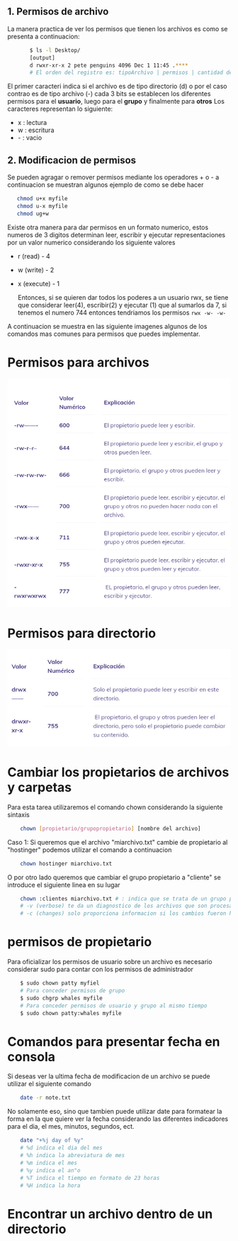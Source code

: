 ## 1. Permisos de archivo
La manera practica de ver los permisos que tienen los archivos es como se presenta a continuacion:

 ```bash
        $ ls -l Desktop/
        [output]
        d rwxr-xr-x 2 pete penguins 4096 Dec 1 11:45 .****
        # El orden del registro es: tipoArchivo | permisos | cantidad de enlaces fijos | usuario | grupo propietario | tamano | fecha ultima modificacion | nombre archivo
 ```
El primer caracteri indica si el archivo es de tipo directorio (d) o por el caso contrao es de tipo archivo (-)
cada 3 bits se establecen los diferentes permisos para el **usuario**, luego para el **grupo** y finalmente para **otros**
Los caracteres representan lo siguiente:

- x : lectura
- w : escritura
- \- : vacio
  
## 2. Modificacion de permisos

Se pueden agragar o remover permisos mediante  los operadores + o - a continuacion se muestran algunos ejemplo de como se debe hacer

 ```bash
    chmod u+x myfile
    chmod u-x myfile
    chmod ug+w
  ```
Existe otra manera para dar permisos en un formato numerico, estos numeros de 3 digitos determinan leer, escribir y ejecutar representaciones por un valor numerico considerando los siguiente valores

- r (read) - 4
- w (write) - 2
- x (execute) - 1
  
  Entonces, si se quieren dar todos los poderes a un usuario rwx, se tiene que considerar leer(4), escribir(2) y ejecutar (1) que al sumarlos da 7, si tenemos el numero 744 entonces tendriamos los permisos `rwx -w- -w-`

A continuacion se muestra en las siguiente imagenes algunos de los comandos mas comunes para permisos que puedes implementar.

# Permisos para archivos
<div style="text-align:center;">
<img src="/Comandos_Linux/pictures_folder/Chmod1_PermisosArchivos.jpg"  width="600">
</div>

# Permisos para directorio
<div style="text-align:center;">
<img src="/Comandos_Linux/pictures_folder/Chmod2_PermisosDirectorio.jpg"  width="600">
</div>

# Cambiar los propietarios de archivos y carpetas

Para esta tarea utilizaremos el comando chown considerando la siguiente sintaxis

```bash
    chown [propietario/grupopropietario] [nombre del archivo]
```

Caso 1: Si queremos que el archivo "miarchivo.txt" cambie de propietario al "hostinger" podemos utilizar el comando a continuacion

```bash
    chown hostinger miarchivo.txt
```
O por otro lado queremos que cambiar el grupo propietario a "cliente" se introduce el siguiente linea en su lugar

```bash
    chown :clientes miarchivo.txt # : indica que se trata de un grupo propietario
    # -v (verbose) te da un diagnostico de los archivos que son procesados por el comando
    # -c (changes) solo proporciona informacion si los cambios fueron hechos
```
# permisos de propietario
Para oficializar los permisos de usuario sobre un archivo es necesario considerar sudo para contar con los permisos de administrador

```bash
    $ sudo chown patty myfiel 
    # Para conceder permisos de grupo
    $ sudo chgrp whales myfile
    # Para conceder permisos de usuario y grupo al mismo tiempo
    $ sudo chown patty:whales myfile
```
# Comandos para presentar fecha en consola
Si deseas ver la ultima fecha de modificacion de un archivo se puede utilizar el siguiente comando 

```bash
    date -r note.txt
```
No solamente eso, sino que tambien puede utilizar date para formatear la forma en la que quiere ver la fecha considerando las diferentes indicadores para el dia, el mes, minutos, segundos, ect.

```bash
    date "+%j day of %y"
    # %d indica el dia del mes
    # %h indica la abreviatura de mes
    # %m indica el mes
    # %y indica el an"o
    # %T indica el tiempo en formato de 23 horas
    # %H indica la hora
```

# Encontrar un archivo dentro de un directorio 
